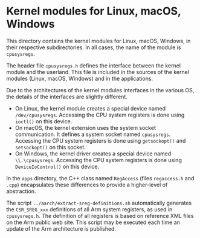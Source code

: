 # Kernel modules for Linux, macOS, Windows

This directory contains the kernel modules for Linux, macOS, Windows, in their respective subdirectories.
In all cases, the name of the module is `cpusysregs`.

The header file `cpusysregs.h` defines the interface between the kernel module and the userland.
This file is included in the sources of the kernel modules (Linux, macOS, Windows) and in the applications.

Due to the architectures of the kernel modules interfaces in the various OS, the details of the interfaces
are slightly different.

- On Linux, the kernel module creates a special device named `/dev/cpusysregs`. Accessing the CPU
  system registers is done using `ioctl()` on this device.
- On macOS, the kernel extension uses the system socket communication. It defines a system socket
  named `cpusysregs`. Accessing the CPU system registers is done using `getsockopt()` and `setsockopt()`
  on this socket.
- On Windows, the kernel driver creates a special device named `\\.\cpusysregs`. Accessing the CPU
  system registers is done using `DeviceIoControl()` on this device.

In the `apps` directory, the C++ class named `RegAccess` (files `regaccess.h` and `.cpp`)
encapsulates these differences to provide a higher-level of abstraction.

The script `../aarch/extract-sreg-definitions.sh` automatically generates the `CSR_SREG_xxx` definitions
of all Arm system registers, as used in `cpusysregs.h`. The definition of all registers is based
on reference XML files on the Arm public web site. This script may be executed each time an update
of the Arm architecture is published.
